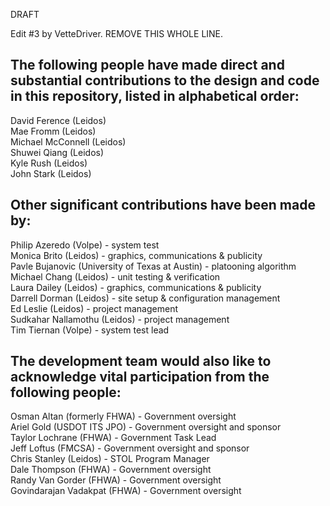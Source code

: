 DRAFT

Edit #3 by VetteDriver.  REMOVE THIS WHOLE LINE.

The following people have made direct and substantial contributions to the design and code in this repository, listed in alphabetical order:
--------------------------------------------------------------------------------------------------------------------------------------------

David Ference (Leidos)  
Mae Fromm (Leidos)  
Michael McConnell (Leidos)  
Shuwei Qiang (Leidos)  
Kyle Rush (Leidos)  
John Stark (Leidos)  

Other significant contributions have been made by:
--------------------------------------------------

Philip Azeredo (Volpe) - system test  
Monica Brito (Leidos) - graphics, communications & publicity  
Pavle Bujanovic (University of Texas at Austin) - platooning algorithm
Michael Chang (Leidos) - unit testing & verification  
Laura Dailey (Leidos) - graphics, communications & publicity  
Darrell Dorman (Leidos) - site setup & configuration management  
Ed Leslie (Leidos) - project management  
Sudkahar Nallamothu (Leidos) - project management  
Tim Tiernan (Volpe) - system test lead  

The development team would also like to acknowledge vital participation from the following people:
--------------------------------------------------------------------------------------------------

Osman Altan (formerly FHWA) - Government oversight  
Ariel Gold (USDOT ITS JPO) - Government oversight and sponsor  
Taylor Lochrane (FHWA) - Government Task Lead  
Jeff Loftus (FMCSA) - Government oversight and sponsor  
Chris Stanley (Leidos) - STOL Program Manager  
Dale Thompson (FHWA) - Government oversight  
Randy Van Gorder (FHWA) - Government oversight  
Govindarajan Vadakpat (FHWA) - Government oversight  